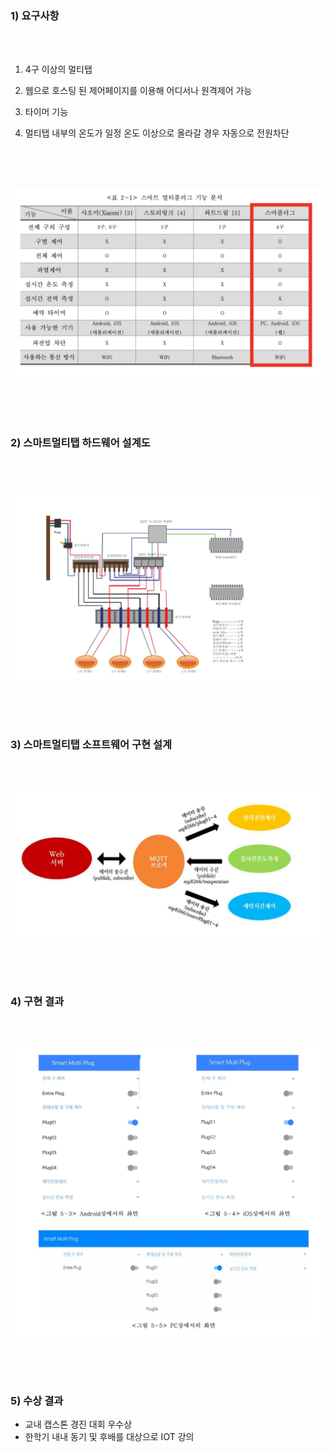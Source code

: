### 1) 요구사항

<br>
<br>

1. 4구 이상의 멀티탭

2. 웹으로 호스팅 된 제어페이지를 이용해 어디서나 원격제어 가능

3. 타이머 기능

4. 멀티탭 내부의 온도가 일정 온도 이상으로 올라갈 경우 자동으로 전원차단


<br>
<br>
<br>

![설계도](./images/1.png)

<br>
<br>
<br>

### 2) 스마트멀티탭 하드웨어 설계도

<br>
<br>

![표](./images/2.png)


<br>
<br>
<br>


### 3) 스마트멀티탭 소프트웨어 구현 설계

<br>
<br>

![설계도](./images/3.png)



<br>
<br>
<br>


### 4) 구현 결과

<br>
<br>

![설계도](./images/4.png)


<br>
<br>
<br>

### 5) 수상 결과
- 교내 캡스톤 경진 대회 우수상
- 한학기 내내 동기 및 후배를 대상으로 IOT 강의 

